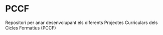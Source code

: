 # PCCF
Repositori per anar desenvolupant els diferents Projectes Curriculars dels Cicles Formatius (PCCF)
